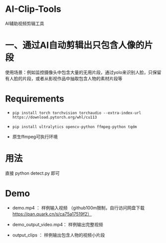 # AI-Clip-Tools
AI辅助视频剪辑工具

# 一、通过AI自动剪辑出只包含人像的片段
使用场景：例如监控摄像头中包含大量的无用片段，通过yolo来识别人脸，只保留有人脸的片段，或者从影视作品中抽取包含人物的素材片段等

# Requirements

+ `pip install torch torchvision torchaudio --extra-index-url https://download.pytorch.org/whl/cu113`


+ `pip install ultralytics opencv-python ffmpeg-python tqdm`

+ 原生ffmpeg可执行环境

# 用法

直接 python detect.py 即可

# Demo
+  demo.mp4 ： 样例输入视频 （github100m限制，自行访问网盘下载 https://pan.quark.cn/s/ca75a17519f2）

+  demo_output_video.mp4： 样例输出完整视频

+  output_clips ： 样例输出包含人物的视频小片段
